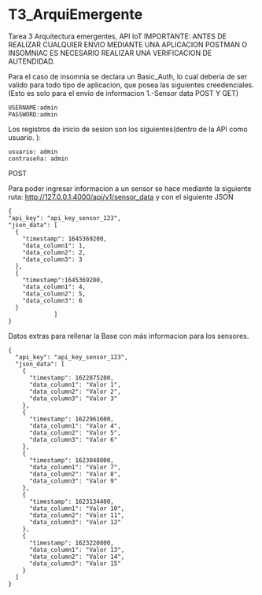 # T3_ArquiEmergente
 Tarea 3 Arquitectura emergentes, API IoT
IMPORTANTE:
  ANTES DE REALIZAR CUALQUIER ENVIO MEDIANTE UNA APLICACION POSTMAN O INSOMNIAC ES NECESARIO
  REALIZAR UNA VERIFICACION DE AUTENDIDAD. 

  Para el caso de insomnia se declara un Basic_Auth, lo cual deberia de ser valido para todo tipo de aplicacion, que posea las siguientes creedenciales.
  (Esto es solo para el envio de informacion 1.-Sensor data POST Y GET)

    USERNAME:admin
    PASSWORD:admin


Los registros de inicio de sesion son los siguientes(dentro de la API como usuario. ):

    usuario: admin
    contraseña: admin


POST
    
Para poder ingresar informacion a un sensor se hace mediante la siguiente ruta: 
    http://127.0.0.1:4000/api/v1/sensor_data
y con el siguiente JSON 

    {
    "api_key": "api_key_sensor_123",
    "json_data": [
      {
        "timestamp": 1645369200,
        "data_column1": 1,
        "data_column2": 2,
        "data_column3": 3
      },
      {
        "timestamp":1645369200,
        "data_column1": 4,
        "data_column2": 5,
        "data_column3": 6
      }
                 ]
    }

Datos extras para rellenar la Base con más informacion para los sensores. 

    {
      "api_key": "api_key_sensor_123",
      "json_data": [
        {
          "timestamp": 1622875200,
          "data_column1": "Valor 1",
          "data_column2": "Valor 2",
          "data_column3": "Valor 3"
        },
        {
          "timestamp": 1622961600,
          "data_column1": "Valor 4",
          "data_column2": "Valor 5",
          "data_column3": "Valor 6"
        },
        {
          "timestamp": 1623048000,
          "data_column1": "Valor 7",
          "data_column2": "Valor 8",
          "data_column3": "Valor 9"
        },
        {
          "timestamp": 1623134400,
          "data_column1": "Valor 10",
          "data_column2": "Valor 11",
          "data_column3": "Valor 12"
        },
        {
          "timestamp": 1623220800,
          "data_column1": "Valor 13",
          "data_column2": "Valor 14",
          "data_column3": "Valor 15"
        }
      ]
    }

